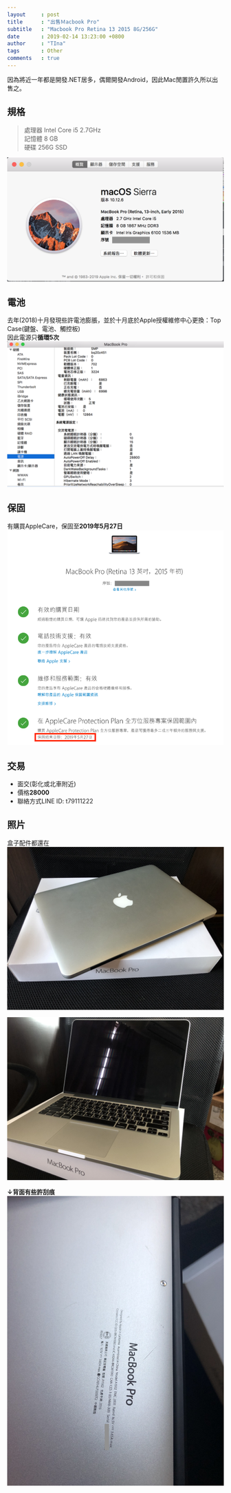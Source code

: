 ```yaml
---
layout     : post
title      : "出售Ｍacbook Pro"
subtitle   : "Macbook Pro Retina 13 2015 8G/256G"
date       : 2019-02-14 13:23:00 +0800
author     : "TIna"
tags       : Other
comments   : true
---
```


因為將近一年都是開發.NET居多，偶爾開發Android，因此Mac閒置許久所以出售之。

## 規格
> 處理器 Intel Core i5 2.7GHz  
> 記憶體 8 GB  
> 硬碟 256G SSD    

[![file_explorer](https://github.com/t79111222/t79111222.github.io/blob/master/images/2019/02/mac_overview.png?raw=true)](https://github.com/t79111222/t79111222.github.io/blob/master/images/2019/02/mac_overview.png?raw=true)

## 電池
去年(2018)十月發現些許電池膨脹，並於十月底於Apple授權維修中心更換：Top Case(鍵盤、電池、觸控板)  
因此電源只**循環5次**  
[![file_explorer](https://github.com/t79111222/t79111222.github.io/blob/master/images/2019/02/mac_power.png?raw=true)](https://github.com/t79111222/t79111222.github.io/blob/master/images/2019/02/mac_power.png?raw=true)

## 保固
有購買AppleCare，保固至**2019年5月27日**
[![file_explorer](https://github.com/t79111222/t79111222.github.io/blob/master/images/2019/02/mac_warranty.png?raw=true)](https://github.com/t79111222/t79111222.github.io/blob/master/images/2019/02/mac_warranty.png?raw=true)

## 交易

 + 面交(彰化或北車附近)
 + 價格**28000**
 + 聯絡方式LINE ID: <font color="#292929">t79111222</font>

## 照片
盒子配件都還在
[![file_explorer](https://github.com/t79111222/t79111222.github.io/blob/master/images/2019/02/mac_front.jpg?raw=true)](https://github.com/t79111222/t79111222.github.io/blob/master/images/2019/02/mac_front.jpg?raw=true)  

[![file_explorer](https://github.com/t79111222/t79111222.github.io/blob/master/images/2019/02/mac_open.jpg?raw=true)](https://github.com/t79111222/t79111222.github.io/blob/master/images/2019/02/mac_open.jpg?raw=true)  

**↓背面有些許刮痕**
[![file_explorer](https://github.com/t79111222/t79111222.github.io/blob/master/images/2019/02/mac_back.jpg?raw=true)](https://github.com/t79111222/t79111222.github.io/blob/master/images/2019/02/mac_back.jpg?raw=true)
